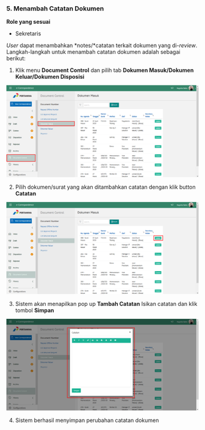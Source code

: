 ### 5. Menambah Catatan Dokumen

**Role yang sesuai**

- Sekretaris

*User* dapat menambahkan *notes/*catatan terkait dokumen yang di-*review*. Langkah-langkah untuk menambah catatan dokumen 
adalah sebagai berikut:

1. Klik menu **Document Control** dan pilih tab **Dokumen Masuk/Dokumen Keluar/Dokumen Disposisi**

 ![Gambar](_screenshoot_agenda_kendali/AG10.png/?sanitize=true)

2. Pilih dokumen/surat yang akan ditambahkan catatan dengan klik button **Catatan**

 ![Gambar](_screenshoot_agenda_kendali/AG11.png/?sanitize=true)

3. Sistem akan menapilkan pop up **Tambah Catatan** Isikan catatan dan klik tombol **Simpan**

 ![Gambar](_screenshoot_agenda_kendali/AG12.png/?sanitize=true)
 
 4. Sistem berhasil menyimpan perubahan catatan dokumen